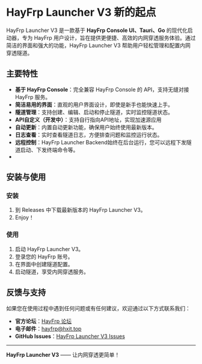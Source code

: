 # HayFrp Launcher V3 新的起点

HayFrp Launcher V3 是一款基于 **HayFrp Console UI、Tauri、Go** 的现代化启动器，专为 HayFrp 用户设计，旨在提供更便捷、高效的内网穿透服务体验。通过简洁的界面和强大的功能，HayFrp Launcher V3 帮助用户轻松管理和配置内网穿透隧道。

## 主要特性

- **基于 HayFrp Console**：完全兼容 HayFrp Console 的 API，支持无缝对接 HayFrp 服务。
- **简洁易用的界面**：直观的用户界面设计，即使是新手也能快速上手。
- **隧道管理**：支持创建、编辑、启动和停止隧道，实时监控隧道状态。
- **API自定义（开发中）**：支持自行指向API地址，实现加速源应用
- **自动更新**：内置自动更新功能，确保用户始终使用最新版本。
- **日志查看**：实时查看隧道日志，方便排查问题和监控运行状态。
- **远程控制**：HayFrp Launcher Backend始终在后台运行，您可以远程下发隧道启动、下发终端命令等。
- 
## 安装与使用

### 安装

1. 到 Releases 中下载最新版本的 HayFrp Launcher V3。
2. Enjoy！

### 使用

1. 启动 HayFrp Launcher V3。
2. 登录您的 HayFrp 账号。
3. 在界面中创建隧道配置。
4. 启动隧道，享受内网穿透服务。

## 反馈与支持

如果您在使用过程中遇到任何问题或有任何建议，欢迎通过以下方式联系我们：

- **官方论坛**：[HayFrp 论坛](https://bbs.hxit.top)
- **电子邮件**：hayfrp@hxit.top
- **GitHub Issues**：[HayFrp Launcher V3 Issues](https://github.com/OoyonghongoO/HayFrp-Launcher/issues)

---

**HayFrp Launcher V3** —— 让内网穿透更简单！
